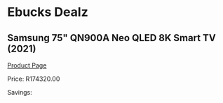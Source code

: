 
# Ebucks Dealz
## Samsung 75" QN900A Neo QLED 8K Smart TV (2021)
[Product Page](https://www.ebucks.com/web/shop/productSelected.do?prodId=1210445339&catId=363628796)

Price: R174320.00

Savings: 


	